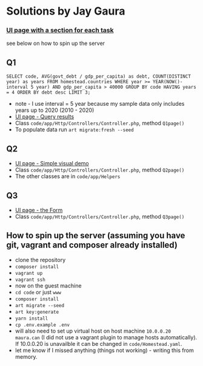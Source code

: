 # Solutions by Jay Gaura
### [UI page with a section for each task](http://maura.can)
see below on how to spin up the server


## Q1
`
SELECT
	code,
	AVG(govt_debt / gdp_per_capita) as debt,
	COUNT(DISTINCT year) as years
FROM homestead.countries
WHERE year >= YEAR(NOW()-interval 5 year) AND gdp_per_capita > 40000
GROUP BY code
HAVING years = 4
ORDER BY debt desc
LIMIT 3;
`
* note - I use interval = 5 year because my sample data only includes years up to 2020 (2010 - 2020)
* [UI page - Query results](http://maura.can/q1)
* Class `code/app/Http/Controllers/Controller.php`, method `Q1page()`
* To populate data run `art migrate:fresh --seed`

## Q2

* [UI page - Simple visual demo](http://maura.can/q2)
* Class `code/app/Http/Controllers/Controller.php`, method `Q2page()`
* The other classes are in `code/app/Helpers`

## Q3

* [UI page - the Form](http://maura.can/q3)
* Class `code/app/Http/Controllers/Controller.php`, method `Q3page()`

## How to spin up the server (assuming you have git, vagrant and composer already installed)
* clone the repository
* `composer install`
* `vagrant up`
* `vagrant ssh`
* now on the guest machine
* `cd code` or just `www`
* `composer install`
* `art migrate --seed`
* `art key:generate`
* `yarn install`
* `cp .env.example .env`
* will also need to set up virtual host on host machine `10.0.0.20 maura.can` (I did not use a vagrant plugin to manage hosts automatically). If 10.0.0.20 is unavailble it can be changed in `code/Homestead.yaml`.
* let me know if I missed anything (things not working) - writing this from memory.